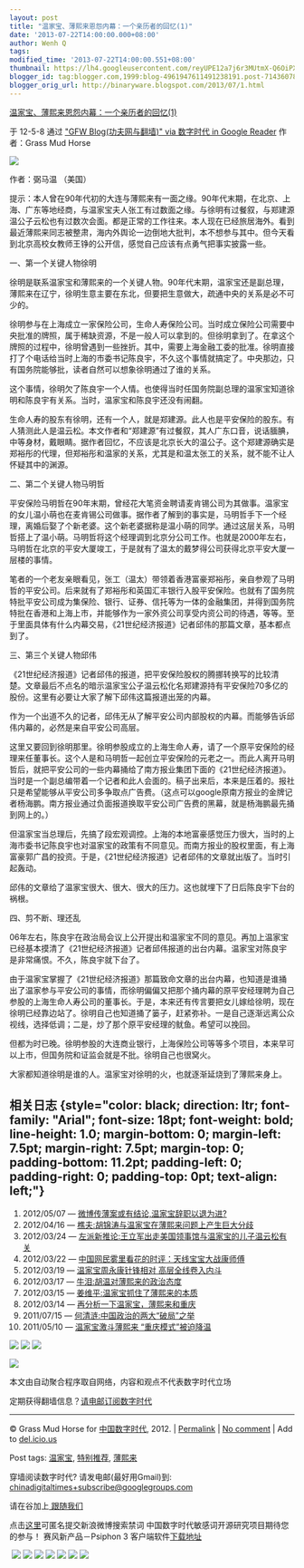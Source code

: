 ```yaml
---
layout: post
title: "温家宝、薄熙来恩怨内幕：一个亲历者的回忆(1)"
date: '2013-07-22T14:00:00.000+08:00'
author: Wenh Q
tags:
modified_time: '2013-07-22T14:00:00.551+08:00'
thumbnail: https://lh4.googleusercontent.com/reyUPE12a7j6r3MUtmX-Q6OiPXmbGtLphG6FcQF_FCK3kNHCTpJZO38iSZqgJyMGESBfuUGMEtH35WwTQ62kjs5IsXTfDgw0sZD9bCtR_01AJZVqpds=s72-c
blogger_id: tag:blogger.com,1999:blog-4961947611491238191.post-7143607818249048529
blogger_orig_url: http://binaryware.blogspot.com/2013/07/1.html
---
```


[
温家宝、薄熙来恩怨内幕：一个亲历者的回忆(1)](http://feedproxy.google.com/~r/chinagfwblog/~3/Urkd0Q_rgt0/)

于 12-5-8 通过 ["GFW Blog(功夫网与翻墙)" via 数字时代 in Google
Reader](http://feeds2.feedburner.com/chinagfwblog) 作者：Grass Mud Horse

![](https://lh4.googleusercontent.com/reyUPE12a7j6r3MUtmX-Q6OiPXmbGtLphG6FcQF_FCK3kNHCTpJZO38iSZqgJyMGESBfuUGMEtH35WwTQ62kjs5IsXTfDgw0sZD9bCtR_01AJZVqpds)

作者：弼马温 （美国）

提示：本人曾在90年代初的大连与薄熙来有一面之缘。90年代末期，在北京、上海、广东等地经商，与温家宝夫人张工有过数面之缘。与徐明有过餐叙，与郑建源温公子云松也有过数次会面。都是正常的工作往来。本人现在已经旅居海外。看到最近薄熙来同志被整肃，海内外舆论一边倒地大批判，本不想参与其中。但今天看到北京高校女教师王铮的公开信，感觉自己应该有点勇气把事实披露一些。

一、第一个关键人物徐明

徐明是联系温家宝和薄熙来的一个关键人物。90年代末期，温家宝还是副总理，薄熙来在辽宁，徐明生意主要在东北，但要把生意做大，疏通中央的关系是必不可少的。

徐明参与在上海成立一家保险公司，生命人寿保险公司。当时成立保险公司需要中央批准的牌照，属于稀缺资源，不是一般人可以拿到的。但徐明拿到了。在拿这个牌照的过程中，徐明曾遇到一些挫折。其中，需要上海金融工委的批准。徐明直接打了个电话给当时上海的市委书记陈良宇，不久这个事情就搞定了。中央那边，只有国务院能够批，读者自然可以想象徐明通过了谁的关系。

这个事情，徐明欠了陈良宇一个人情。也使得当时任国务院副总理的温家宝知道徐明和陈良宇有关系。当时，温家宝和陈良宇还没有闹翻。

生命人寿的股东有徐明，还有一个人，就是郑建源。此人也是平安保险的股东。有人猜测此人是温云松。本文作者和“郑建源”有过餐叙，其人广东口音，说话腼腆，中等身材，戴眼睛。据作者回忆，不应该是北京长大的温公子。这个郑建源确实是郑裕彤的代理，但郑裕彤和温家的关系，尤其是和温太张工的关系，就不能不让人怀疑其中的渊源。

二、第二个关键人物马明哲

平安保险马明哲在90年末期，曾经花大笔资金聘请麦肯锡公司为其做事。温家宝的女儿温小萌也在麦肯锡公司做事。据作者了解到的事实是，马明哲手下一个经理，离婚后娶了个新老婆。这个新老婆据称是温小萌的同学。通过这层关系，马明哲搭上了温小萌。马明哲将这个经理调到北京分公司工作。也就是2000年左右，马明哲在北京的平安大厦竣工，于是就有了温太的戴梦得公司获得北京平安大厦一层楼的事情。

笔者的一个老友亲眼看见，张工（温太）带领着香港富豪郑裕彤，亲自参观了马明哲的平安公司。后来就有了郑裕彤和英国汇丰银行入股平安保险。也就有了国务院特批平安公司成为集保险、银行、证券、信托等为一体的金融集团，并得到国务院特批在香港和上海上市，并能够作为一家外资公司享受内资公司的待遇，等等。至于里面具体有什么内幕交易，《21世纪经济报道》记者邱伟的那篇文章，基本都点到了。

三、第三个关键人物邱伟

《21世纪经济报道》记者邱伟的报道，把平安保险股权的腾挪转换写的比较清楚。文章最后不点名的暗示温家宝公子温云松化名郑建源持有平安保险70多亿的股份。这里有必要让大家了解下邱伟这篇报道出笼的内幕。

作为一个出道不久的记者，邱伟无从了解平安公司内部股权的内幕。而能够告诉邱伟内幕的，必然是来自平安公司高层。

这里又要回到徐明那里。徐明参股成立的上海生命人寿，请了一个原平安保险的经理来任董事长。这个人是和马明哲一起创立平安保险的元老之一。而此人离开马明哲后，就把平安公司的一些内幕捅给了南方报业集团下面的《21世纪经济报道》。当时是一个副总编带着一个记者和此人会面的。稿子出来后，本来是压着的。报社只是希望能够从平安公司多争取点广告费。（这点可以google原南方报业的金牌记者杨海鹏。南方报业通过负面报道换取平安公司广告费的黑幕，就是杨海鹏最先捅到网上的。）

但温家宝当总理后，先搞了段宏观调控。上海的本地富豪感觉压力很大，当时的上海市委书记陈良宇也对温家宝的政策有不同意见。而南方报业的股权里面，有上海富豪郭广昌的投资。于是，《21世纪经济报道》记者邱伟的文章就出版了。当时引起轰动。

邱伟的文章给了温家宝很大、很大、很大的压力。这也就埋下了日后陈良宇下台的祸根。

四、剪不断、理还乱

06年左右，陈良宇在政治局会议上公开提出和温家宝不同的意见。再加上温家宝已经基本摸清了《21世纪经济报道》记者邱伟报道的出台内幕。温家宝对陈良宇是非常痛恨。不久，陈良宇就下台了。

由于温家宝掌握了《21世纪经济报道》那篇致命文章的出台内幕，也知道是谁捅出了温家参与平安公司的事情，而徐明偏偏又把那个捅内幕的原平安经理聘为自己参股的上海生命人寿公司的董事长。于是，本来还有传言要把女儿嫁给徐明，现在徐明已经靠边站了。徐明自己也知道捅了篓子，赶紧弥补。一是自己逐渐远离公众视线，选择低调；二是，炒了那个原平安经理的鱿鱼。希望可以挽回。

但都为时已晚。徐明参股的大连商业银行，上海保险公司等等多个项目，本来早可以上市，但国务院和证监会就是不批。徐明自己也很窝火。

大家都知道徐明是谁的人。温家宝对徐明的火，也就逐渐延烧到了薄熙来身上。

相关日志 {style="color: black; direction: ltr; font-family: "Arial"; font-size: 18pt; font-weight: bold; line-height: 1.0; margin-bottom: 0; margin-left: 7.5pt; margin-right: 7.5pt; margin-top: 0; padding-bottom: 11.2pt; padding-left: 0; padding-right: 0; padding-top: 0pt; text-align: left;"}
--------

1.  2012/05/07 —
    [微博传薄案或有结论,温家宝辞职以退为进?](http://www.letscorp.net/archives/23615)
2.  2012/04/16 —
    [樵夫:胡锦涛与温家宝在薄熙来问题上产生巨大分歧](http://www.letscorp.net/archives/22307)
3.  2012/03/24 —
    [左派新推论:王立军出走美国领事馆与温家宝的儿子温云松有关](http://www.letscorp.net/archives/20971)
4.  2012/03/22 —
    [中国网民雾里看花的时评：天线宝宝大战康师傅](http://www.letscorp.net/archives/20805)
5.  2012/03/19 — [温家宝周永康针锋相对
    高层全线卷入内斗](http://www.letscorp.net/archives/20579)
6.  2012/03/17 —
    [牛泪:胡温对薄熙来的政治态度](http://www.letscorp.net/archives/20476)
7.  2012/03/15 —
    [姜维平:温家宝抓住了薄熙来的本质](http://www.letscorp.net/archives/20333)
8.  2012/03/14 —
    [再分析一下温家宝，薄熙来和重庆](http://www.letscorp.net/archives/20294)
9.  2011/07/15 —
    [何清涟:中国政治的两大“破局”之举](http://www.letscorp.net/archives/14718)
10. 2011/05/10 — [温家宝激斗薄熙来
    “重庆模式”被迫降温](http://www.letscorp.net/archives/12882)

![](https://lh3.googleusercontent.com/vW8tim6gRUPKpuAQ-uFU-dMBP91jFt8upk2VlJ-avVDwN3HNeyBsL8QRorrCVgRDe1Qov_eKmw64r62KYgT-mYu4_vUNvJdl7G2iUeLEGkI_cOzIjf8) ![](https://lh6.googleusercontent.com/tWzumUOywcL_SeCmPzbQTi8ziFxDJtzsZWSX-I-3s_GyWVV2Ysl4wo9YnBtM_y-I-V3kzSFukKccs_2iOk6cxQXzqNQ2lJ8xIQk9NoxhK_At5fSMQA8) ![](https://lh4.googleusercontent.com/5jmOxQC0Dl4Dk7dI-jgkkcTzv3dljkVY_zBgOCw0B-uTrS0K5JJhlN11DEGkbjQ2f1SfP8FQPXmyK0kV9rv8-tK5GSDpk-rBMmQdo_4r4k4SdHwxIJk)

![](https://lh5.googleusercontent.com/SRjy89BdAdPVemT7V3ckarz6V9EqFwwpZqzM7p5fPBm0xtAcpluxb4OXiRA57Rft-0EeNOYeGmazOf848gS7ahdKY8y1D7hdQxrT31jxjXajkf5rX8U)

本文由自动聚合程序取自网络，内容和观点不代表数字时代立场

定期获得翻墙信息？[请电邮订阅数字时代](http://www.feedblitz.com/f/?Sub=735659)



* * * * *

© Grass Mud Horse for [中国数字时代](https://cdtproxy.info/chinese),
2012. |
[Permalink](https://cdtproxy.info/chinese/2012/05/%e6%b8%a9%e5%ae%b6%e5%ae%9d%e3%80%81%e8%96%84%e7%86%99%e6%9d%a5%e6%81%a9%e6%80%a8%e5%86%85%e5%b9%95%ef%bc%9a%e4%b8%80%e4%b8%aa%e4%ba%b2%e5%8e%86%e8%80%85%e7%9a%84%e5%9b%9e%e5%bf%861/) |
[No
comment](https://cdtproxy.info/chinese/2012/05/%e6%b8%a9%e5%ae%b6%e5%ae%9d%e3%80%81%e8%96%84%e7%86%99%e6%9d%a5%e6%81%a9%e6%80%a8%e5%86%85%e5%b9%95%ef%bc%9a%e4%b8%80%e4%b8%aa%e4%ba%b2%e5%8e%86%e8%80%85%e7%9a%84%e5%9b%9e%e5%bf%861/#comments) |
Add to
[del.icio.us](http://del.icio.us/post?url=https://cdtproxy.info/chinese/2012/05/%E6%B8%A9%E5%AE%B6%E5%AE%9D%E3%80%81%E8%96%84%E7%86%99%E6%9D%A5%E6%81%A9%E6%80%A8%E5%86%85%E5%B9%95%EF%BC%9A%E4%B8%80%E4%B8%AA%E4%BA%B2%E5%8E%86%E8%80%85%E7%9A%84%E5%9B%9E%E5%BF%861/&title=%E6%B8%A9%E5%AE%B6%E5%AE%9D%E3%80%81%E8%96%84%E7%86%99%E6%9D%A5%E6%81%A9%E6%80%A8%E5%86%85%E5%B9%95%EF%BC%9A%E4%B8%80%E4%B8%AA%E4%BA%B2%E5%8E%86%E8%80%85%E7%9A%84%E5%9B%9E%E5%BF%86(1))

Post tags:
[温家宝](https://cdtproxy.info/chinese/tag/%e6%b8%a9%e5%ae%b6%e5%ae%9d/?category=10466),
[特别推荐](https://cdtproxy.info/chinese/tag/%e7%89%b9%e5%88%ab%e6%8e%a8%e8%8d%90/?category=10466),
[薄熙来](https://cdtproxy.info/chinese/tag/%e8%96%84%e7%86%99%e6%9d%a5/?category=10466)

穿墙阅读数字时代? 请发电邮(最好用Gmail)到:
[chinadigitaltimes+subscribe@googlegroups.com](mailto:chinadigitaltimes%2Bsubscribe@googlegroups.com)

请在谷加上[ 跟随我们](https://plus.google.com/112915952962578336480)

点击[这里](https://docs.google.com/a/chinadigitaltimes.net/spreadsheet/viewform?hl=zh-CN&formkey=dGRpN3FrVThuMFFsZHBZcmNGLW94dEE6MQ#gid=0)可匿名提交新浪微博搜索禁词
中国数字时代敏感词开源研究项目期待您的参与！ 赛风新产品－Psiphon 3
客户端软件[下载地址](http://dld.bz/caonima745)

 ![](https://lh6.googleusercontent.com/H5X7yCWpslZ7mowWW9KS3hwep0fKMT0EIpyqrlruQdrJOtJKyYU-LshvrfUo3jHtmvtkjKQVZ1I-gvs1ErDel4KFx4EmHSyChrQx66_S67vOREU05ws) ![](https://lh5.googleusercontent.com/ycR4KKgDXNIef4_9O0VDO9IPmSNV0heM2i_nGlUPpwH39MYS0cHOOS0tHR9rxeDkqffPUJXJfMT-7YlKL0msIkZdyvscfTyAZbAtWzviCWKt4YPqKoM) ![](https://lh4.googleusercontent.com/61tPNjAHVltkKDY90RlV_HUdJdoJ86gMF8HXiDTbyFK482Gbdv8m4T5cHN1GEVaOB0IJALosAtHGY55ti491zP6CQ38XLHxPoNUp3OuPhiK_ufFK7bU) ![](https://lh5.googleusercontent.com/t_W8cW70s45I_YJIofXNIFiLOZwogElPg-XFEQEpBAPvuIi2XjmEIh7QfLfxaPFC73H1UZR2RaigC8kHavCbakX1TNmRkZo9MhyN9c9BQ_XW7ZmdLTQ) ![](https://lh6.googleusercontent.com/_sO1QfNKPJuC3GBJoRnm-mERfXYoWlyyb938jz2edInV34M2sjUupBJnb9BLJ_SJHyTNFkMXE5VpreRjCO2iGg-jPc3Wkgo5EkbMNZH3fFULVOuRp34) ![](https://lh4.googleusercontent.com/sT050typAA9AMvMSWngQljEdIHJxTCc4-qTELU5D9nnC7aIxAz-xOSI52L-Gv96PqPQDxh9h2sdbQb6RGJPSZ9ik7i5IIvWOeFjBjhJh1yDb6a0fHtQ) ![](https://lh3.googleusercontent.com/gp9gYlhv46uElusgHNF91IYYyW5yvqC2mbRMBCA7PusFbrSEovssuzCebuPnj60jsquwd8-ksYK4yOvEw5stitS05VuIByrcemedE72ginrSrEQvTF0)
